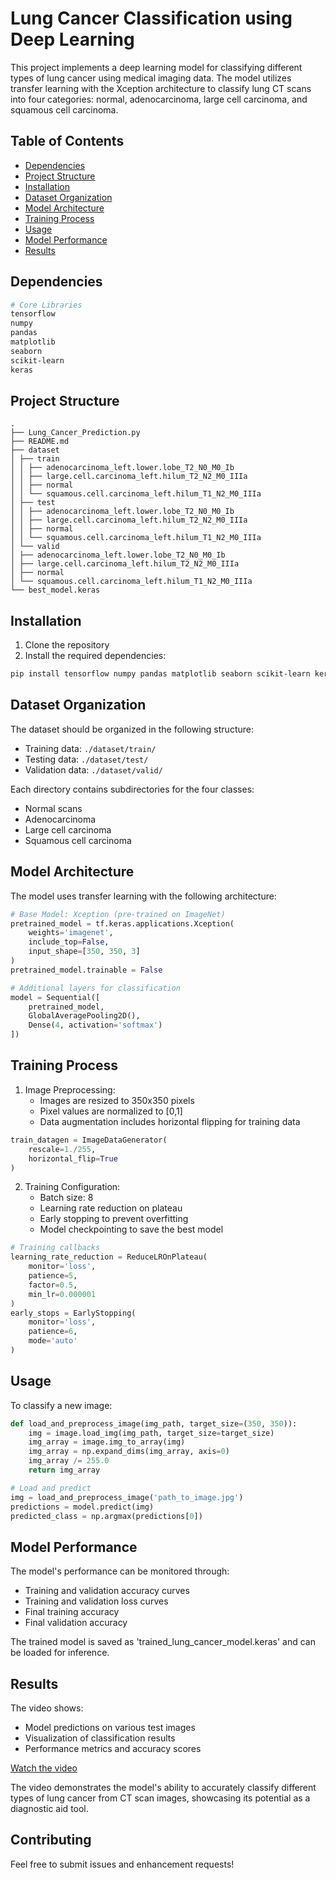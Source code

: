 # Lung Cancer Classification using Deep Learning

This project implements a deep learning model for classifying different types of lung cancer using medical imaging data. The model utilizes transfer learning with the Xception architecture to classify lung CT scans into four categories: normal, adenocarcinoma, large cell carcinoma, and squamous cell carcinoma.

## Table of Contents
- [Dependencies](#dependencies)
- [Project Structure](#project-structure)
- [Installation](#installation)
- [Dataset Organization](#dataset-organization)
- [Model Architecture](#model-architecture)
- [Training Process](#training-process)
- [Usage](#usage)
- [Model Performance](#model-performance)
- [Results](#results)

## Dependencies

```bash
# Core Libraries
tensorflow
numpy
pandas
matplotlib
seaborn
scikit-learn
keras
```

## Project Structure

```
.
├── Lung_Cancer_Prediction.py
├── README.md
├── dataset
│ ├── train
│ │ ├── adenocarcinoma_left.lower.lobe_T2_N0_M0_Ib
│ │ ├── large.cell.carcinoma_left.hilum_T2_N2_M0_IIIa
│ │ ├── normal
│ │ └── squamous.cell.carcinoma_left.hilum_T1_N2_M0_IIIa
│ ├── test
│ │ ├── adenocarcinoma_left.lower.lobe_T2_N0_M0_Ib
│ │ ├── large.cell.carcinoma_left.hilum_T2_N2_M0_IIIa
│ │ ├── normal
│ │ └── squamous.cell.carcinoma_left.hilum_T1_N2_M0_IIIa
│ └── valid
│ ├── adenocarcinoma_left.lower.lobe_T2_N0_M0_Ib
│ ├── large.cell.carcinoma_left.hilum_T2_N2_M0_IIIa
│ ├── normal
│ └── squamous.cell.carcinoma_left.hilum_T1_N2_M0_IIIa
└── best_model.keras
```

## Installation

1. Clone the repository
2. Install the required dependencies:
```bash
pip install tensorflow numpy pandas matplotlib seaborn scikit-learn keras
```

## Dataset Organization

The dataset should be organized in the following structure:
- Training data: `./dataset/train/`
- Testing data: `./dataset/test/`
- Validation data: `./dataset/valid/`

Each directory contains subdirectories for the four classes:
- Normal scans
- Adenocarcinoma
- Large cell carcinoma
- Squamous cell carcinoma

## Model Architecture

The model uses transfer learning with the following architecture:

```python
# Base Model: Xception (pre-trained on ImageNet)
pretrained_model = tf.keras.applications.Xception(
    weights='imagenet',
    include_top=False,
    input_shape=[350, 350, 3]
)
pretrained_model.trainable = False

# Additional layers for classification
model = Sequential([
    pretrained_model,
    GlobalAveragePooling2D(),
    Dense(4, activation='softmax')
])
```

## Training Process

1. Image Preprocessing:
   - Images are resized to 350x350 pixels
   - Pixel values are normalized to [0,1]
   - Data augmentation includes horizontal flipping for training data

```python
train_datagen = ImageDataGenerator(
    rescale=1./255,
    horizontal_flip=True
)
```

2. Training Configuration:
   - Batch size: 8
   - Learning rate reduction on plateau
   - Early stopping to prevent overfitting
   - Model checkpointing to save the best model

```python
# Training callbacks
learning_rate_reduction = ReduceLROnPlateau(
    monitor='loss',
    patience=5,
    factor=0.5,
    min_lr=0.000001
)
early_stops = EarlyStopping(
    monitor='loss',
    patience=6,
    mode='auto'
)
```

## Usage

To classify a new image:

```python
def load_and_preprocess_image(img_path, target_size=(350, 350)):
    img = image.load_img(img_path, target_size=target_size)
    img_array = image.img_to_array(img)
    img_array = np.expand_dims(img_array, axis=0)
    img_array /= 255.0
    return img_array

# Load and predict
img = load_and_preprocess_image('path_to_image.jpg')
predictions = model.predict(img)
predicted_class = np.argmax(predictions[0])
```

## Model Performance

The model's performance can be monitored through:
- Training and validation accuracy curves
- Training and validation loss curves
- Final training accuracy
- Final validation accuracy

The trained model is saved as 'trained_lung_cancer_model.keras' and can be loaded for inference.

## Results

The video shows:
- Model predictions on various test images
- Visualization of classification results
- Performance metrics and accuracy scores

[Watch the video](https://youtu.be/xutlsjAK_io)

The video demonstrates the model's ability to accurately classify different types of lung cancer from CT scan images, showcasing its potential as a diagnostic aid tool.

## Contributing

Feel free to submit issues and enhancement requests!


